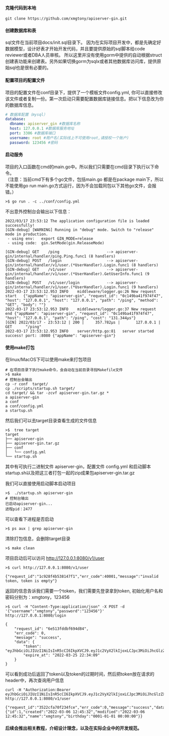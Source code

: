 #### 克隆代码到本地

```shell
git clone https://github.com/xmgtony/apiserver-gin.git
```

#### 创建数据库和表

sql文件在当前项目docs/init.sql目录下。 因为在实际项目开发中，都是先确定好数据模型，设计好表才开始开发代码，并且要提供原始的sql脚本给code reviewer或者DBA人员审核。
所以这里并没有使用gorm中提供的自动根据struct创建表功能来创建表。另外如果切换gorm为sqlx或者其他数据库访问库，提供原始sql也是很有必要的。

#### 配置项目的配置文件

项目的配置文件在conf目录下，提供了一个模板文件config.yml, 你可以直接修改该文件或者复制一份。第一次启动只需要配置数据库链接信息。把以下信息改为你的数据库信息。

```yaml
# 数据库配置（mysql）
database:
  dbname: apiserver_gin #数据库名称
  host: 127.0.0.1 #数据库服务地址
  port: 3306 #数据库端口
  username: root #用户名(实际线上不可使用root,请授权一个账户)
  password: 123456 #密码
```

#### 启动服务

项目的入口函数在cmd的main.go中。所以我们只需要在cmd目录下执行以下命令。  
（注意：当前cmd下有多个go文件，包括main.go 都是在package main下，所以不能使用go run main.go方式运行，因为不会加载同包以下其他go文件，会报错。）

```shell
>$ go run . -c ../conf/config.yml
```

不出意外控制台会输出以下信息：

```shell
2022/03/17 23:53:12 The application configuration file is loaded successfully!
[GIN-debug] [WARNING] Running in "debug" mode. Switch to "release" mode in production.
 - using env:	export GIN_MODE=release
 - using code:	gin.SetMode(gin.ReleaseMode)

[GIN-debug] GET    /ping                     --> apiserver-gin/internal/handler/ping.Ping.func1 (8 handlers)
[GIN-debug] POST   /login                    --> apiserver-gin/internal/handler/v1/user.(*UserHandler).Login.func1 (8 handlers)
[GIN-debug] GET    /v1/user                  --> apiserver-gin/internal/handler/v1/user.(*UserHandler).GetUserInfo.func1 (9 handlers)
[GIN-debug] POST   /v1/user/login            --> apiserver-gin/internal/handler/v1/user.(*UserHandler).Login.func1 (9 handlers)
2022-03-17 23:53:12.953	INFO	middleware/logger.go:26	New request start	{"appName": "apiserver-gin", "request_id": "0c149ba41f974f47", "host": "127.0.0.1", "host": "127.0.0.1", "path": "/ping", "method": "GET", "body": ""}
2022-03-17 23:53:12.953	INFO	middleware/logger.go:37	New request end	{"appName": "apiserver-gin", "request_id": "0c149ba41f974f47", "host": "127.0.0.1", "path": "/ping", "cost": "131.344µs"}
[GIN] 2022/03/17 - 23:53:12 | 200 |     357.782µs |       127.0.0.1 | GET      "/ping"
2022-03-17 23:53:12.953	INFO	server/http.go:81	server started success! port: :8080	{"appName": "apiserver-gin"}
```

#### 使用make打包

在linux/MacOS下可以使用make来打包项目

```shell
# 在项目目录下执行make命令，会自动在当前目录寻找Makefile文件
>$ make
# 控制台会输出
cp -r conf  target/
cp ./scripts/startup.sh target/
cd target/ && tar -zcvf apiserver-gin.tar.gz *
a apiserver-gin
a conf
a conf/config.yml
a startup.sh
```

然后我们可以去target目录查看生成的文件信息

```shell
>$  tree target
target
├── apiserver-gin
├── apiserver-gin.tar.gz
├── conf
│   └── config.yml
└── startup.sh
```

其中有可执行二进制文件 apiserver-gin，配置文件 config.yml 和启动脚本startup.sh以及把这三者打包一起的zip成果包apiserver-gin.tar.gz

我们可以直接使用启动脚本启动项目

```shell
>$  ./startup.sh apiserver-gin
# 控制台输出
已启动apiserver-gin...
进程pid：2477
```

可以查看下进程是否启动

```shell
>$ ps aux | grep apiserver-gin
```

清除打包信息，会删除target目录

```shell
>$ make clean 
```

项目启动后可以访问 http://127.0.0.1:8080/v1/user

```shell
>$ curl http://127.0.0.1:8080/v1/user

{"request_id":"1c928f4b538147f1","err_code":40001,"message":"invalid token, token is empty"}
```

返回的信息告诉我们需要一个token，我们需要先登录拿到token, 初始化用户名和密码分别为：xmgtony，123456

```shell
>$ curl -H "Content-Type:application/json" -X POST -d '{"username":"xmgtony","password":"123456"}' http://127.0.0.1:8080/login

{
	"request_id": "6e513fddbf694d84",
	"err_code": 0,
	"message": "success",
	"data": {
		"token": "eyJhbGciOiJIUzI1NiIsInR5cCI6IkpXVCJ9.eyJ1c2VyX2lkIjoxLCJpc3MiOiJhcGlzZXJ2ZXItZ2luIiwiZXhwIjoxNjQ4MjE4ODQ5LCJpYXQiOjE2NDc2MTQwNDl9.0dCx7ciHipYYUWlTmGxvUQpTp0vf79XRp5kQWQJTz04",
		"expire_at": "2022-03-25 22:34:09"
	}
}
```

可以看到成功后返回了token以及token的过期时间，然后把token放在请求的header中，再次查询用户信息

```shell
curl -H "Authorization:Bearer eyJhbGciOiJIUzI1NiIsInR5cCI6IkpXVCJ9.eyJ1c2VyX2lkIjoxLCJpc3MiOiJhcGlzZXJ2ZXItZ2luIiwiZXhwIjoxNjQ4MjE4ODQ5LCJpYXQiOjE2NDc2MTQwNDl9.0dCx7ciHipYYUWlTmGxvUQpTp0vf79XRp5kQWQJTz04" http://127.0.0.1:8080/v1/user 

{"request_id":"3522cfa70f234fce","err_code":0,"message":"success","data":{"id":1,"created":"2022-03-06 12:45:32","modified":"2022-03-06 12:45:32","name":"xmgtony","birthday":"0001-01-01 00:00:00"}}
```

#### 后续会推出相关教程，介绍设计理念，以及在实际企业中的开发规范。